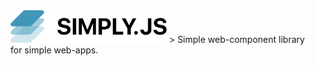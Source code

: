 <img src="docs/images/logo.png" width="250px">
> Simple web-component library<br>for simple web-apps.

<center>
    <repl-component id="pxen71pu7juv1ie" download="false"></replcomponent>
</center>